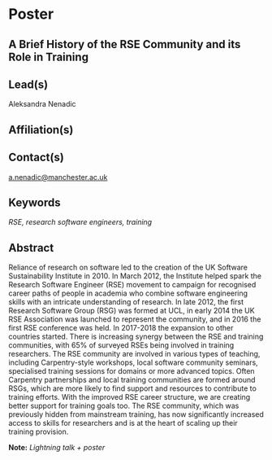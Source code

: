 # Poster

## **A Brief History of the RSE Community and its Role in Training**

## Lead(s)
Aleksandra Nenadic

## Affiliation(s)


## Contact(s)
a.nenadic@manchester.ac.uk

## Keywords
*RSE, research software engineers, training*

## Abstract
Reliance of research on software led to the creation of the UK Software Sustainability Institute in 2010. In March 2012, the Institute helped spark the Research Software Engineer (RSE) movement to campaign for recognised career paths of people in academia who combine software engineering skills with an intricate understanding of research. In late 2012, the first Research Software Group (RSG) was formed at UCL, in early 2014 the UK RSE Association was launched to represent the community, and in 2016 the first RSE conference was held. In 2017-2018 the expansion to other countries started. There is increasing synergy between the RSE and training communities, with 65% of surveyed RSEs being involved in training researchers. The RSE community are involved in various types of teaching, including Carpentry-style workshops, local software community seminars, specialised training sessions for domains or more advanced topics. Often Carpentry partnerships and local training communities are formed around RSGs, which are more likely to find support and resources to contribute to training efforts. With the improved RSE career structure, we are creating better support for training goals too. The RSE community, which was previously hidden from mainstream training, has now significantly increased access to skills for researchers and is at the heart of scaling up their training provision.

**Note:** *Lightning talk + poster*
